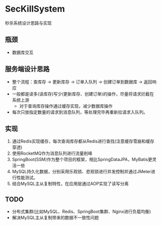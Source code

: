 # SecKillSystem
秒杀系统设计思路与实现

## 瓶颈
- 数据库交互

## 服务端设计思路
- 整个流程：查库存 -> 更新库存 -> 订单入队列 -> 创建订单到数据库 -> 返回响应
- 一般都是读多(读库存)写少(更新库存、创建订单)的操作，尽量将请求拦截在系统上游  
  - 对于查询库存操作通过缓存实现，减少数据库操作
- 每次只放指定数量的请求到消息队列，等处理完毕再重新拉请求入队列。

## 实现
1. 通过Redis实现缓存，每次查询库存都从Redis进行查找(注意缓存雪崩和缓存穿透)
2. 使用RocketMQ作为消息队列进行流量削峰
3. SpringBoot(SSM)作为整个项目的框架，相比SpringDataJPA，MyBatis更灵活一些
4. MySQL持久化数据，分别采用乐观锁、悲观锁进行并发控制并通过JMeter进行性能测试。
5. 结合MySQL主从复制特性，在应用层通过AOP实现了读写分离

## TODO
- 分布式集群(比如MySQL、Redis、SpringBoot集群、Nginx进行负载均衡)
- 解决MySQL主从复制带来的数据不一致性问题